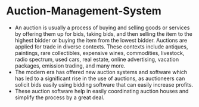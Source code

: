 # Auction-Management-System
- An auction is usually a process of buying and selling goods or services by offering them up for bids, taking bids, and then selling the item to the highest bidder or buying the item from the lowest bidder. Auctions are applied for trade in diverse contexts. These contexts include antiques, paintings, rare collectibles, expensive wines, commodities, livestock, radio spectrum, used cars, real estate, online advertising, vacation packages, emission trading, and many more. 
- The modern era has offered new auction systems and software which has led to a significant rise in the use of auctions, as auctioneers can solicit bids easily using bidding software that can easily increase profits.
- These auction software help in easily coordinating auction houses and simplify the process by a great deal.
